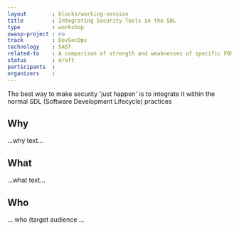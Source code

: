```yaml
---
layout        : blocks/working-session
title         : Integrating Security Tools in the SDL
type          : workshop
owasp-project : no
track         : DevSecOps
technology    : SAST
related-to    : A comparison of strength and weaknesses of specific FOSS tools
status        : draft
participants  :
organizers    :
---
```


The best way to make security 'just happen' is to integrate it within the normal SDL (Software Development Lifecycle) practices

## Why

...why text...

## What

...what text...

## Who

... who (target audience ...